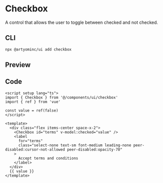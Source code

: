 # Checkbox

A control that allows the user to toggle between checked and not checked.

## CLI

```sh
npx @artyominc/ui add checkbox
```

## Preview

<ClientOnly>
  <ExampleOfCheckbox />
</ClientOnly>

## Code

```vue
<script setup lang="ts">
import { Checkbox } from '@/components/ui/checkbox'
import { ref } from 'vue'

const value = ref(false)
</script>

<template>
  <div class="flex items-center space-x-2">
    <Checkbox id="terms" v-model:checked="value" />
    <label
      for="terms"
      class="select-none text-sm font-medium leading-none peer-disabled:cursor-not-allowed peer-disabled:opacity-70"
    >
      Accept terms and conditions
    </label>
  </div>
  {{ value }}
</template>
```
